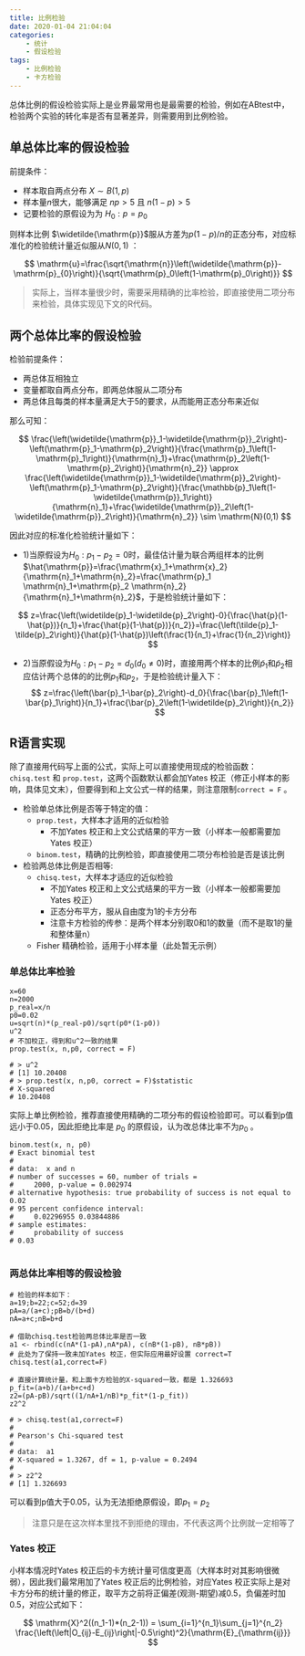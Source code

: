 ```yaml
---
title: 比例检验
date: 2020-01-04 21:04:04
categories: 
	- 统计
	- 假设检验
tags:
	- 比例检验
	- 卡方检验
---
```



总体比例的假设检验实际上是业界最常用也是最需要的检验，例如在ABtest中，检验两个实验的转化率是否有显著差异，则需要用到比例检验。

## 单总体比率的假设检验
前提条件：
- 样本取自两点分布 $X \sim B(1,p)$
- 样本量$n$很大，能够满足 $np>5$ 且 $n(1-p)>5$
- 记要检验的原假设为为 $H_0: p=p_0$

则样本比例 $\widetilde{\mathrm{p}}$服从方差为$p(1-p)/n$的正态分布，对应标准化的检验统计量近似服从$N(0,1)$ ：

$$
\mathrm{u}=\frac{\sqrt{\mathrm{n}}\left(\widetilde{\mathrm{p}}-\mathrm{p}_{0}\right)}{\sqrt{\mathrm{p}_0\left(1-\mathrm{p}_0\right)}}
$$

> 实际上，当样本量很少时，需要采用精确的比率检验，即直接使用二项分布来检验，具体实现见下文的R代码。



## 两个总体比率的假设检验

检验前提条件：
- 两总体互相独立
- 变量都取自两点分布，即两总体服从二项分布
- 两总体且每类的样本量满足大于5的要求，从而能用正态分布来近似

那么可知：

$$
\frac{\left(\widetilde{\mathrm{p}}_1-\widetilde{\mathrm{p}}_2\right)-\left(\mathrm{p}_1-\mathrm{p}_2\right)}{\frac{\mathrm{p}_1\left(1-\mathrm{p}_1\right)}{\mathrm{n}_1}+\frac{\mathrm{p}_2\left(1-\mathrm{p}_2\right)}{\mathrm{n}_2}} \approx \frac{\left(\widetilde{\mathrm{p}}_1-\widetilde{\mathrm{p}}_2\right)-\left(\mathrm{p}_1-\mathrm{p}_2\right)}{\frac{\mathbb{p}_1\left(1-\widetilde{\mathrm{p}}_1\right)}{\mathrm{n}_1}+\frac{\widetilde{\mathrm{p}}_2\left(1-\widetilde{\mathrm{p}}_2\right)}{\mathrm{n}_2}} \sim \mathrm{N}(0,1)
$$

因此对应的标准化检验统计量如下：
- 1)当原假设为$H_0:p_1-p_2=0$时，最佳估计量为联合两组样本的比例$\hat{\mathrm{p}}=\frac{\mathrm{x}_1+\mathrm{x}_2}{\mathrm{n}_1+\mathrm{n}_2}=\frac{\mathrm{p}_1 \mathrm{n}_1+\mathrm{p}_2 \mathrm{n}_2}{\mathrm{n}_1+\mathrm{n}_2}$，于是检验统计量如下：

$$
z=\frac{\left(\widetilde{p}_1-\widetilde{p}_2\right)-0}{\frac{\hat{p}(1-\hat{p})}{n_1}+\frac{\hat{p}(1-\hat{p})}{n_2}}=\frac{\left(\tilde{p}_1-\tilde{p}_2\right)}{\hat{p}(1-\hat{p})\left(\frac{1}{n_1}+\frac{1}{n_2}\right)}
$$

- 2)当原假设为$H_0:p_1-p_2=d_0(d_0 \neq 0)$时，直接用两个样本的比例$\widetilde{p}_1$和$\widetilde{p}_2$相应估计两个总体的的比例$p_1$和$p_2$，于是检验统计量入下：
$$
z=\frac{\left(\bar{p}_1-\bar{p}_2\right)-d_0}{\frac{\bar{p}_1\left(1-\bar{p}_1\right)}{n_1}+\frac{\bar{p}_2\left(1-\widetilde{p}_2\right)}{n_2}}
$$


## R语言实现
除了直接用代码写上面的公式，实际上可以直接使用现成的检验函数：`chisq.test` 和 `prop.test`，这两个函数默认都会加Yates 校正（修正小样本的影响，具体见文末），但要得到和上文公式一样的结果，则注意限制`correct = F` 。

- 检验单总体比例是否等于特定的值：
	- `prop.test`，大样本才适用的近似检验
		- 不加Yates 校正和上文公式结果的平方一致（小样本一般都需要加Yates 校正） 
	- `binom.test`，精确的比例检验，即直接使用二项分布检验是否是该比例
- 检验两总体比例是否相等:
	- `chisq.test`，大样本才适应的近似检验
		- 不加Yates 校正和上文公式结果的平方一致（小样本一般都需要加Yates 校正）
		- 正态分布平方，服从自由度为1的卡方分布
		- 注意卡方检验的传参：是两个样本分别取0和1的数量（而不是取1的量和整体量n）
	- Fisher 精确检验，适用于小样本量（此处暂无示例）


### 单总体比率检验

```
x=60
n=2000
p_real=x/n
p0=0.02
u=sqrt(n)*(p_real-p0)/sqrt(p0*(1-p0))
u^2
# 不加校正，得到和u^2一致的结果
prop.test(x, n,p0, correct = F)

# > u^2
# [1] 10.20408
# > prop.test(x, n,p0, correct = F)$statistic
# X-squared 
# 10.20408 
```

实际上单比例检验，推荐直接使用精确的二项分布的假设检验即可。可以看到p值远小于0.05，因此拒绝比率是 $p_0$ 的原假设，认为改总体比率不为$p_0$ 。
```{r}
binom.test(x, n, p0)
# Exact binomial test
# 
# data:  x and n
# number of successes = 60, number of trials =
#     2000, p-value = 0.002974
# alternative hypothesis: true probability of success is not equal to 0.02
# 95 percent confidence interval:
#     0.02296955 0.03844886
# sample estimates:
#     probability of success 
# 0.03 


```


### 两总体比率相等的假设检验

```{r}
# 检验的样本如下：
a=19;b=22;c=52;d=39
pA=a/(a+c);pB=b/(b+d)
nA=a+c;nB=b+d

# 借助chisq.test检验两总体比率是否一致
a1 <- rbind(c(nA*(1-pA),nA*pA), c(nB*(1-pB), nB*pB))
# 此处为了保持一致未加Yates 校正，但实际应用最好设置 correct=T
chisq.test(a1,correct=F)

# 直接计算统计量，和上面卡方检验的X-squared一致，都是 1.326693
p_fit=(a+b)/(a+b+c+d)
z2=(pA-pB)/sqrt((1/nA+1/nB)*p_fit*(1-p_fit))
z2^2
```

```
# > chisq.test(a1,correct=F)
# 
# Pearson's Chi-squared test
# 
# data:  a1
# X-squared = 1.3267, df = 1, p-value = 0.2494
# 
# > z2^2
# [1] 1.326693
```

可以看到p值大于0.05，认为无法拒绝原假设，即$p_1=p_2$ 

> 注意只是在这次样本里找不到拒绝的理由，不代表这两个比例就一定相等了


### Yates 校正

小样本情况时Yates 校正后的卡方统计量可信度更高（大样本时对其影响很微弱），因此我们最常用加了Yates 校正后的比例检验，对应Yates 校正实际上是对卡方分布的统计量的修正，取平方之前将正偏差(观测-期望)减0.5，负偏差时加0.5，对应公式如下：

$$
\mathrm{X}^2((n_1-1)*(n_2-1)) = \sum_{i=1}^{n_1}\sum_{j=1}^{n_2} \frac{\left(\left|O_{ij}-E_{ij}\right|-0.5\right)^2}{\mathrm{E}_{\mathrm{ij}}}
$$